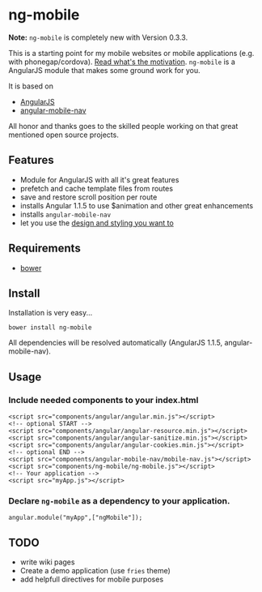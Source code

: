 # ng-mobile

**Note:** ``ng-mobile`` is completely new with Version 0.3.3.

This is a starting point for my mobile websites or mobile applications (e.g. with phonegap/cordova). [Read what's the motivation](https://github.com/Jehu/ng-mobile/wiki/motivation).
`ng-mobile` is a AngularJS module that makes some ground work for you. 

It is based on

  * [AngularJS](http://www.angularjs.org)
  * [angular-mobile-nav](https://github.com/ajoslin/angular-mobile-nav)

All honor and thanks goes to the skilled people working on that great mentioned open source projects.

## Features

  * Module for AngularJS with all it's great features
  * prefetch and cache template files from routes
  * save and restore scroll position per route
  * installs Angular 1.1.5 to use $animation and other great enhancements
  * installs `angular-mobile-nav`
  * let you use the [design and styling you want to](https://github.com/Jehu/ng-mobile/wiki/Themes-you-could-use-for-your-next-mobile-application)

## Requirements

  * [bower](http://bower.io/)

## Install
Installation is very easy...

    bower install ng-mobile

All dependencies will be resolved automatically (AngularJS 1.1.5, angular-mobile-nav).

## Usage

### Include needed components to your index.html

	<script src="components/angular/angular.min.js"></script>
	<!-- optional START -->
	<script src="components/angular/angular-resource.min.js"></script>
	<script src="components/angular/angular-sanitize.min.js"></script>
	<script src="components/angular/angular-cookies.min.js"></script>
	<!-- optional END -->
	<script src="components/angular-mobile-nav/mobile-nav.js"></script>
	<script src="components/ng-mobile/ng-mobile.js"></script>
	<!-- Your application -->
	<script src="myApp.js"></script>


### Declare `ng-mobile` as a dependency to your application.

    angular.module("myApp",["ngMobile"]);

## TODO
* write wiki pages 
* Create a demo application (use `fries` theme)
* add helpfull directives for mobile purposes
